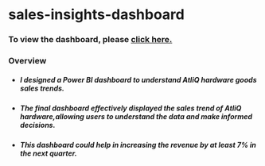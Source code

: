 # sales-insights-dashboard

### To view the dashboard, please [click here.](https://app.powerbi.com/view?r=eyJrIjoiMjBlZGY5YjMtOGJiYS00MjI5LWE0YTAtMDllYzExMTQ3ZDQyIiwidCI6ImE5ZGQ1OTEwLTZmMTktNDk5My04OGUyLWI0ZGMyZmQyZjhmYSJ9)

### Overview

* ##### I designed a Power BI dashboard to understand AtliQ hardware goods sales trends.
* ##### The final dashboard effectively displayed the sales trend of AtliQ hardware,allowing users to understand the data and make informed decisions.
* ##### This dashboard could help in increasing the revenue by at least 7% in the next quarter.
